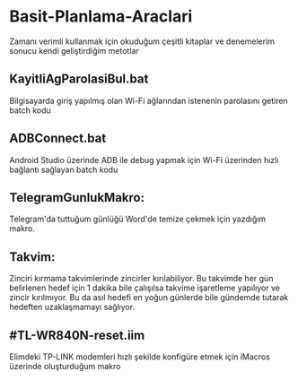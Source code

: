 # Basit-Planlama-Araclari
Zamanı verimli kullanmak için okuduğum çeşitli kitaplar ve denemelerim sonucu kendi geliştirdiğim metotlar

## KayitliAgParolasiBul.bat
Bilgisayarda giriş yapılmış olan Wi-Fi ağlarından istenenin parolasını getiren batch kodu

## ADBConnect.bat
Android Studio üzerinde ADB ile debug yapmak için Wi-Fi üzerinden hızlı bağlantı sağlayan batch kodu

## TelegramGunlukMakro:
Telegram'da tuttuğum günlüğü Word'de temize çekmek için yazdığım makro.

## Takvim:
Zinciri kırmama takvimlerinde zincirler kırılabiliyor. Bu takvimde her gün belirlenen hedef için 1 dakika bile çalışılsa takvime işaretleme yapılıyor ve zincir kırılmıyor. Bu da asıl hedefi en yoğun günlerde bile gündemde tutarak hedeften uzaklaşmamayı sağlıyor.

## #TL-WR840N-reset.iim
Elimdeki TP-LINK modemleri hızlı şekilde konfigüre etmek için iMacros üzerinde oluşturduğum makro

